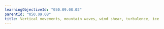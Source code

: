 ```yaml
---
learningObjectiveId: "050.09.08.02"
parentId: "050.09.08"
title: Vertical movements, mountain waves, wind shear, turbulence, ice accretion
---
```

